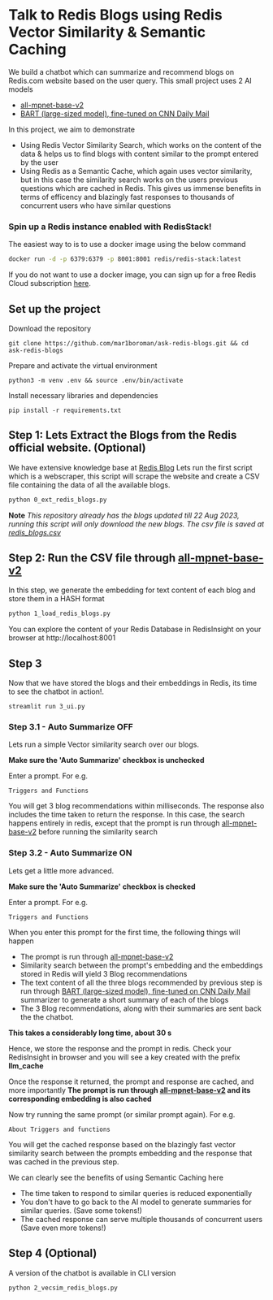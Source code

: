 
# Talk to Redis Blogs using Redis Vector Similarity & Semantic Caching

We build a chatbot which can summarize and recommend blogs on Redis.com website based on the user query.
This small project uses 2 AI models
- [all-mpnet-base-v2](https://huggingface.co/sentence-transformers/all-mpnet-base-v2)
- [BART (large-sized model), fine-tuned on CNN Daily Mail](https://huggingface.co/facebook/bart-large-cnn)

In this project, we aim to demonstrate
- Using Redis Vector Similarity Search, which works on the content of the data & helps us to find blogs with content similar to the prompt entered by the user
- Using Redis as a Semantic Cache, which again uses vector similarity, but in this case the similarity search works on the users previous questions which are cached in Redis. This gives us immense benefits in terms of efficency and blazingly fast responses to thousands of concurrent users who have similar questions

### Spin up a Redis instance enabled with RedisStack!

The easiest way to is to use a docker image using the below command
```bash
docker run -d -p 6379:6379 -p 8001:8001 redis/redis-stack:latest
```

If you do not want to use a docker image, you can sign up for a free Redis Cloud subscription [here](https://redis.com/try-free).

## Set up the project


Download the repository

```
git clone https://github.com/mar1boroman/ask-redis-blogs.git && cd ask-redis-blogs
```

Prepare and activate the virtual environment

```
python3 -m venv .env && source .env/bin/activate
```

Install necessary libraries and dependencies

```
pip install -r requirements.txt
```

## Step 1: Lets Extract the Blogs from the Redis official website. (Optional)

We have extensive knowledge base at [Redis Blog](https://redis.com/blog/)
Lets run the first script which is a webscraper, this script will scrape the website and create a CSV file containing the data of all the available blogs.

```bash
python 0_ext_redis_blogs.py
```
**Note**
_This repository already has the blogs updated till 22 Aug 2023, running this script will only download the new blogs._
_The csv file is saved at [redis_blogs.csv](data/redis_blogs.csv)_

## Step 2: Run the CSV file through [all-mpnet-base-v2](https://huggingface.co/sentence-transformers/all-mpnet-base-v2)

In this step, we generate the embedding for text content of each blog and store them in a HASH format

```bash
python 1_load_redis_blogs.py
```

You can explore the content of your Redis Database in RedisInsight on your browser at http://localhost:8001

## Step 3

Now that we have stored the blogs and their embeddings in Redis, its time to see the chatbot in action!.

```
streamlit run 3_ui.py
```

### Step 3.1 - Auto Summarize OFF

Lets run a simple Vector similarity search over our blogs. 

**Make sure the 'Auto Summarize' checkbox is unchecked**

Enter a prompt. For e.g.
```
Triggers and Functions
```

You will get 3 blog recommendations within milliseconds. The response also includes the time taken to return the response.
In this case, the search happens entirely in redis, except that the prompt is run through [all-mpnet-base-v2](https://huggingface.co/sentence-transformers/all-mpnet-base-v2) before running the similarity search


### Step 3.2 - Auto Summarize ON

Lets get a little more advanced.

**Make sure the 'Auto Summarize' checkbox is checked**

Enter a prompt. For e.g.
```
Triggers and Functions
```

When you enter this prompt for the first time, the following things will happen

- The prompt is run through [all-mpnet-base-v2](https://huggingface.co/sentence-transformers/all-mpnet-base-v2)
- Similarity search between the prompt's embedding and the embeddings stored in Redis will yield 3 Blog recommendations
- The text content of all the three blogs recommended by previous step is run through [BART (large-sized model), fine-tuned on CNN Daily Mail](https://huggingface.co/facebook/bart-large-cnn) summarizer to generate a short summary of each of the blogs
- The 3 Blog recommendations, along with their summaries are sent back the the chatbot.

**This takes a considerably long time, about 30 s**

Hence, we store the response and the prompt in redis.
Check your RedisInsight in browser and you will see a key created with the prefix **llm_cache**

Once the response it returned, the prompt and response are cached, and more importantly **The prompt is run through [all-mpnet-base-v2](https://huggingface.co/sentence-transformers/all-mpnet-base-v2) and its corresponding embedding is also cached**

Now try running the same prompt (or similar prompt again). For e.g. 

```
About Triggers and functions
```

You will get the cached response based on the blazingly fast vector similarity search between the prompts embedding and the response that was cached in the previous step.

We can clearly see the benefits of using Semantic Caching here
- The time taken to respond to similar queries is reduced exponentially
- You don't have to go back to the AI model to generate summaries for similar queries. (Save some tokens!)
- The cached response can serve multiple thousands of concurrent users (Save even more tokens!)


## Step 4 (Optional)

A version of the chatbot is available in CLI version

```bash
python 2_vecsim_redis_blogs.py
```